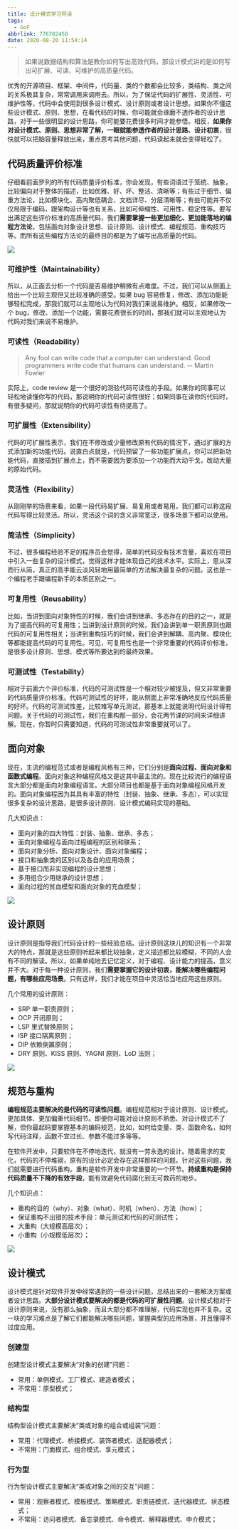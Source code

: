 ```yaml
---
title: 设计模式学习导读
tags:
  - GoF
abbrlink: 776702450
date: 2020-08-20 11:54:14
---
```

> 如果说数据结构和算法是教你如何写出高效代码，那设计模式讲的是如何写出可扩展、可读、可维护的高质量代码。

优秀的开源项目、框架、中间件，代码量、类的个数都会比较多，类结构、类之间的关系极其复杂，常常调用来调用去。所以，为了保证代码的扩展性、灵活性、可维护性等，代码中会使用到很多设计模式、设计原则或者设计思想。如果你不懂这些设计模式、原则、思想，在看代码的时候，你可能就会琢磨不透作者的设计思路，对于一些很明显的设计思路，你可能要花费很多时间才能参悟。相反，**如果你对设计模式、原则、思想非常了解，一眼就能参透作者的设计思路、设计初衷**，很快就可以把脑容量释放出来，重点思考其他问题，代码读起来就会变得轻松了。

## 代码质量评价标准
仔细看前面罗列的所有代码质量评价标准，你会发现，有些词语过于笼统、抽象，比较偏向对于整体的描述，比如优雅、好、坏、整洁、清晰等；有些过于细节、偏重方法论，比如模块化、高内聚低耦合、文档详尽、分层清晰等；有些可能并不仅仅局限于编码，跟架构设计等也有关系，比如可伸缩性、可用性、稳定性等。要写出满足这些评价标准的高质量代码，我们**需要掌握一些更加细化、更加能落地的编程方法论**，包括面向对象设计思想、设计原则、设计模式、编程规范、重构技巧等。而所有这些编程方法论的最终目的都是为了编写出高质量的代码。

![](https://raw.githubusercontent.com/necusjz/p/master/GoF/04.png)
<!--more-->

### 可维护性（Maintainability）
所以，从正面去分析一个代码是否易维护稍微有点难度。不过，我们可以从侧面上给出一个比较主观但又比较准确的感受。如果 bug 容易修复，修改、添加功能能够轻松完成，那我们就可以主观地认为代码对我们来说易维护。相反，如果修改一个 bug，修改、添加一个功能，需要花费很长的时间，那我们就可以主观地认为代码对我们来说不易维护。

### 可读性（Readability）
> Any fool can write code that a computer can understand. Good programmers write code that humans can understand. -- Martin Fowler

实际上，code review 是一个很好的测验代码可读性的手段。如果你的同事可以轻松地读懂你写的代码，那说明你的代码可读性很好；如果同事在读你的代码时，有很多疑问，那就说明你的代码可读性有待提高了。

### 可扩展性（Extensibility）
代码的可扩展性表示，我们在不修改或少量修改原有代码的情况下，通过扩展的方式添加新的功能代码。说直白点就是，代码预留了一些功能扩展点，你可以把新功能代码，直接插到扩展点上，而不需要因为要添加一个功能而大动干戈，改动大量的原始代码。

### 灵活性（Flexibility）
从刚刚举的场景来看，如果一段代码易扩展、易复用或者易用，我们都可以称这段代码写得比较灵活。所以，灵活这个词的含义非常宽泛，很多场景下都可以使用。

### 简洁性（Simplicity）
不过，很多编程经验不足的程序员会觉得，简单的代码没有技术含量，喜欢在项目中引入一些复杂的设计模式，觉得这样才能体现自己的技术水平。实际上，思从深而行从简，真正的高手能云淡风轻地用最简单的方法解决最复杂的问题。这也是一个编程老手跟编程新手的本质区别之一。

### 可复用性（Reusability）
比如，当讲到面向对象特性的时候，我们会讲到继承、多态存在的目的之一，就是为了提高代码的可复用性；当讲到设计原则的时候，我们会讲到单一职责原则也跟代码的可复用性相关；当讲到重构技巧的时候，我们会讲到解耦、高内聚、模块化等都能提高代码的可复用性。可见，可复用性也是一个非常重要的代码评价标准，是很多设计原则、思想、模式等所要达到的最终效果。

### 可测试性（Testability）
相对于前面六个评价标准，代码的可测试性是一个相对较少被提及，但又非常重要的代码质量评价标准。代码可测试性的好坏，能从侧面上非常准确地反应代码质量的好坏。代码的可测试性差，比较难写单元测试，那基本上就能说明代码设计得有问题。关于代码的可测试性，我们在重构那一部分，会花两节课的时间来详细讲解。现在，你暂时只需要知道，代码的可测试性非常重要就可以了。

## 面向对象
现在，主流的编程范式或者是编程风格有三种，它们分别是**面向过程、面向对象和函数式编程**。面向对象这种编程风格又是这其中最主流的。现在比较流行的编程语言大部分都是面向对象编程语言。大部分项目也都是基于面向对象编程风格开发的。面向对象编程因为其具有丰富的特性（封装、抽象、继承、多态），可以实现很多复杂的设计思路，是很多设计原则、设计模式编码实现的基础。

几大知识点：
- 面向对象的四大特性：封装、抽象、继承、多态；
- 面向对象编程与面向过程编程的区别和联系；
- 面向对象分析、面向对象设计、面向对象编程；
- 接口和抽象类的区别以及各自的应用场景；
- 基于接口而非实现编程的设计思想；
- 多用组合少用继承的设计思想；
- 面向过程的贫血模型和面向对象的充血模型；

![](https://raw.githubusercontent.com/necusjz/p/master/GoF/05.png)

## 设计原则
设计原则是指导我们代码设计的一些经验总结。设计原则这块儿的知识有一个非常大的特点，那就是这些原则听起来都比较抽象，定义描述都比较模糊，不同的人会有不同的解读。所以，如果单纯地去记忆定义，对于编程、设计能力的提高，意义并不大。对于每一种设计原则，我们**需要掌握它的设计初衷，能解决哪些编程问题，有哪些应用场景**。只有这样，我们才能在项目中灵活恰当地应用这些原则。

几个常用的设计原则：
- SRP 单一职责原则；
- OCP 开闭原则；
- LSP 里式替换原则；
- ISP 接口隔离原则；
- DIP 依赖倒置原则；
- DRY 原则、KISS 原则、YAGNI 原则、LoD 法则；

![](https://raw.githubusercontent.com/necusjz/p/master/GoF/06.png)

## 规范与重构
**编程规范主要解决的是代码的可读性问题**。编程规范相对于设计原则、设计模式，更加具体、更加偏重代码细节。即便你可能对设计原则不熟悉、对设计模式不了解，但你最起码要掌握基本的编码规范，比如，如何给变量、类、函数命名，如何写代码注释，函数不宜过长、参数不能过多等等。

在软件开发中，只要软件在不停地迭代，就没有一劳永逸的设计。随着需求的变化，代码的不停堆砌，原有的设计必定会存在这样那样的问题。针对这些问题，我们就需要进行代码重构。重构是软件开发中非常重要的一个环节。**持续重构是保持代码质量不下降的有效手段**，能有效避免代码腐化到无可救药的地步。

几个知识点：
- 重构的目的（why）、对象（what）、时机（when）、方法（how）；
- 保证重构不出错的技术手段：单元测试和代码的可测试性；
- 大重构（大规模高层次）；
- 小重构（小规模低层次）；

![](https://raw.githubusercontent.com/necusjz/p/master/GoF/07.png)

## 设计模式
设计模式是针对软件开发中经常遇到的一些设计问题，总结出来的一套解决方案或者设计思路。**大部分设计模式要解决的都是代码的可扩展性问题**。设计模式相对于设计原则来说，没有那么抽象，而且大部分都不难理解，代码实现也并不复杂。这一块的学习难点是了解它们都能解决哪些问题，掌握典型的应用场景，并且懂得不过度应用。

### 创建型
创建型设计模式主要解决“对象的创建”问题：
- 常用：单例模式、工厂模式、建造者模式；
- 不常用：原型模式；

### 结构型
结构型设计模式主要解决“类或对象的组合或组装”问题：
- 常用：代理模式、桥接模式、装饰者模式、适配器模式；
- 不常用：门面模式、组合模式、享元模式；

### 行为型
行为型设计模式主要解决“类或对象之间的交互”问题：
- 常用：观察者模式、模板模式、策略模式、职责链模式、迭代器模式、状态模式；
- 不常用：访问者模式、备忘录模式、命令模式、解释器模式、中介模式；
